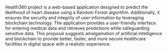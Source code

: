 Health360 project is a web-based application designed to predict the likelihood of heart disease using a Random Forest algorithm. 
Additionally, it ensures the security and integrity of user information by leveraging blockchain technology. 
The application provides a user-friendly interface for entering medical data and retrieves predictions while safeguarding sensitive data.
This proposal suggests amalgamation of artificial intelligence and blockchain to provide better, faster, and more secure healthcare facilities in digital space with a realistic experience.
  
